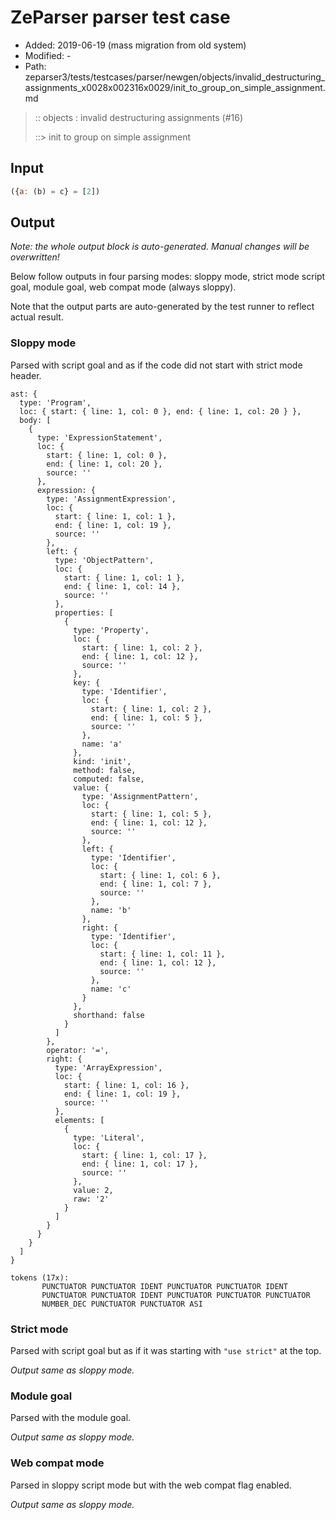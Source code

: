 # ZeParser parser test case

- Added: 2019-06-19 (mass migration from old system)
- Modified: -
- Path: zeparser3/tests/testcases/parser/newgen/objects/invalid_destructuring_assignments_x0028x002316x0029/init_to_group_on_simple_assignment.md

> :: objects : invalid destructuring assignments (#16)
>
> ::> init to group on simple assignment

## Input

`````js
({a: (b) = c} = [2])
`````

## Output

_Note: the whole output block is auto-generated. Manual changes will be overwritten!_

Below follow outputs in four parsing modes: sloppy mode, strict mode script goal, module goal, web compat mode (always sloppy).

Note that the output parts are auto-generated by the test runner to reflect actual result.

### Sloppy mode

Parsed with script goal and as if the code did not start with strict mode header.

`````
ast: {
  type: 'Program',
  loc: { start: { line: 1, col: 0 }, end: { line: 1, col: 20 } },
  body: [
    {
      type: 'ExpressionStatement',
      loc: {
        start: { line: 1, col: 0 },
        end: { line: 1, col: 20 },
        source: ''
      },
      expression: {
        type: 'AssignmentExpression',
        loc: {
          start: { line: 1, col: 1 },
          end: { line: 1, col: 19 },
          source: ''
        },
        left: {
          type: 'ObjectPattern',
          loc: {
            start: { line: 1, col: 1 },
            end: { line: 1, col: 14 },
            source: ''
          },
          properties: [
            {
              type: 'Property',
              loc: {
                start: { line: 1, col: 2 },
                end: { line: 1, col: 12 },
                source: ''
              },
              key: {
                type: 'Identifier',
                loc: {
                  start: { line: 1, col: 2 },
                  end: { line: 1, col: 5 },
                  source: ''
                },
                name: 'a'
              },
              kind: 'init',
              method: false,
              computed: false,
              value: {
                type: 'AssignmentPattern',
                loc: {
                  start: { line: 1, col: 5 },
                  end: { line: 1, col: 12 },
                  source: ''
                },
                left: {
                  type: 'Identifier',
                  loc: {
                    start: { line: 1, col: 6 },
                    end: { line: 1, col: 7 },
                    source: ''
                  },
                  name: 'b'
                },
                right: {
                  type: 'Identifier',
                  loc: {
                    start: { line: 1, col: 11 },
                    end: { line: 1, col: 12 },
                    source: ''
                  },
                  name: 'c'
                }
              },
              shorthand: false
            }
          ]
        },
        operator: '=',
        right: {
          type: 'ArrayExpression',
          loc: {
            start: { line: 1, col: 16 },
            end: { line: 1, col: 19 },
            source: ''
          },
          elements: [
            {
              type: 'Literal',
              loc: {
                start: { line: 1, col: 17 },
                end: { line: 1, col: 17 },
                source: ''
              },
              value: 2,
              raw: '2'
            }
          ]
        }
      }
    }
  ]
}

tokens (17x):
       PUNCTUATOR PUNCTUATOR IDENT PUNCTUATOR PUNCTUATOR IDENT
       PUNCTUATOR PUNCTUATOR IDENT PUNCTUATOR PUNCTUATOR PUNCTUATOR
       NUMBER_DEC PUNCTUATOR PUNCTUATOR ASI
`````

### Strict mode

Parsed with script goal but as if it was starting with `"use strict"` at the top.

_Output same as sloppy mode._

### Module goal

Parsed with the module goal.

_Output same as sloppy mode._

### Web compat mode

Parsed in sloppy script mode but with the web compat flag enabled.

_Output same as sloppy mode._
